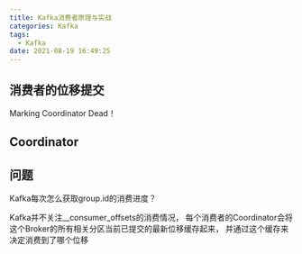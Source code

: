 ```yaml
---
title: Kafka消费者原理与实战
categories: Kafka
tags:
  - Kafka
date: 2021-08-19 16:49:25
---
```



## 

## 消费者的位移提交







Marking Coordinator Dead！ 



## Coordinator





## 问题

Kafka每次怎么获取group.id的消费进度？

Kafka并不关注__consumer_offsets的消费情况， 每个消费者的Coordinator会将这个Broker的所有相关分区当前已提交的最新位移缓存起来， 并通过这个缓存来决定消费到了哪个位移